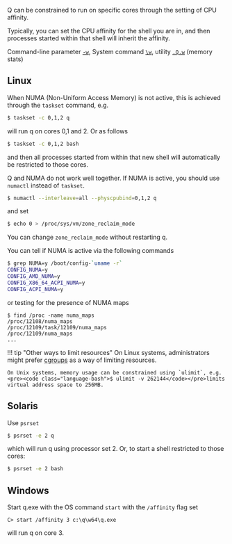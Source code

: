 Q can be constrained to run on specific cores through the setting of CPU affinity.

Typically, you can set the CPU affinity for the shell you are in, and then processes started within that shell will inherit the affinity.

<i class="far fa-hand-point-right"></i> Command-line parameter [`-w`](/basics/cmdline/#-w-memory), System command [`\w`](/basics/syscmds/#w-workspace), utility [`.Q.w`](/basics/dotq/#qw-memory-stats) (memory stats)


## Linux

When NUMA (Non-Uniform Access Memory) is not active, this is achieved through the `taskset` command, e.g.
```bash
$ taskset -c 0,1,2 q
```
will run q on cores 0,1 and 2. Or as follows
```bash
$ taskset -c 0,1,2 bash
```
and then all processes started from within that new shell will automatically be restricted to those cores.

Q and NUMA do not work well together. If NUMA is active, you should use `numactl` instead of `taskset`.
```bash
$ numactl --interleave=all --physcpubind=0,1,2 q
```
and set
```bash
$ echo 0 > /proc/sys/vm/zone_reclaim_mode
```
You can change `zone_reclaim_mode` without restarting q.

You can tell if NUMA is active via the following commands
```bash
$ grep NUMA=y /boot/config-`uname -r`
CONFIG_NUMA=y
CONFIG_AMD_NUMA=y
CONFIG_X86_64_ACPI_NUMA=y
CONFIG_ACPI_NUMA=y
```
or testing for the presence of NUMA maps
```
$ find /proc -name numa_maps
/proc/12108/numa_maps
/proc/12109/task/12109/numa_maps
/proc/12109/numa_maps
...
```

!!! tip "Other ways to limit resources"
    On Linux systems, administrators might prefer [cgroups](https://en.wikipedia.org/wiki/Cgroups) as a way of limiting resources.

    On Unix systems, memory usage can be constrained using `ulimit`, e.g.<pre><code class="language-bash">$ ulimit -v 262144</code></pre>limits virtual address space to 256MB.


## Solaris

Use `psrset`
```bash
$ psrset -e 2 q
```
which will run q using processor set 2. Or, to start a shell restricted to those cores:
```bash
$ psrset -e 2 bash
```


## Windows

Start q.exe with the OS command `start` with the `/affinity` flag set
```dos
C> start /affinity 3 c:\q\w64\q.exe 
```
will run q on core 3.

